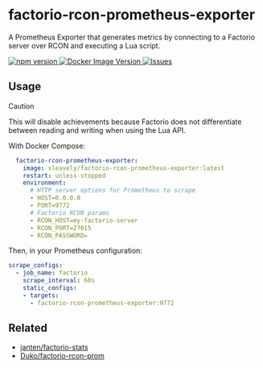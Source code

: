 # factorio-rcon-prometheus-exporter

A Prometheus Exporter that generates metrics by connecting to a Factorio server over RCON and executing a Lua script.

[ ![npm version](https://img.shields.io/npm/v/factorio-rcon-prometheus-exporter.svg?style=flat) ](https://npmjs.org/package/factorio-rcon-prometheus-exporter "View this project on npm") [ ![Docker Image Version](https://img.shields.io/docker/v/sleavely/factorio-rcon-prometheus-exporter?label=Docker)
](https://hub.docker.com/r/sleavely/factorio-rcon-prometheus-exporter) [ ![Issues](https://img.shields.io/github/issues/Sleavely/factorio-rcon-prometheus-exporter.svg?label=Github+issues) ](https://github.com/Sleavely/factorio-rcon-prometheus-exporter/issues)

## Usage

> [!CAUTION]
> This will disable achievements because Factorio does not differentiate between reading and writing when using the Lua API.

With Docker Compose:

```yaml
  factorio-rcon-prometheus-exporter:
    image: sleavely/factorio-rcon-prometheus-exporter:latest
    restart: unless-stopped
    environment:
      # HTTP server options for Prometheus to scrape
      - HOST=0.0.0.0
      - PORT=9772
      # Factorio RCON params
      - RCON_HOST=my-factorio-server
      - RCON_PORT=27015
      - RCON_PASSWORD=
```

Then, in your Prometheus configuration:

```yaml
scrape_configs:
  - job_name: factorio
    scrape_interval: 60s
    static_configs:
    - targets:
      - factorio-rcon-prometheus-exporter:9772
```

## Related

- [janten/factorio-stats](https://github.com/janten/factorio-stats)
- [Duko/factorio-rcon-prom](https://github.com/Duko/factorio-rcon-prom)

